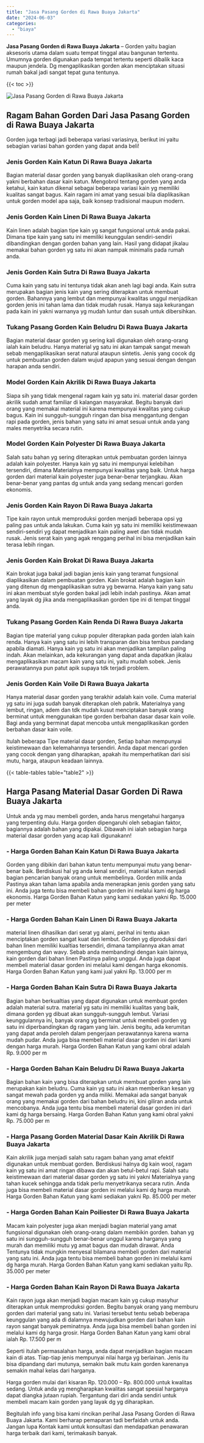 ```yaml
---
title: "Jasa Pasang Gorden di Rawa Buaya Jakarta"
date: "2024-06-03"
categories: 
  - "biaya"
---
```


**Jasa Pasang Gorden di Rawa Buaya Jakarta** – Gorden yaitu bagian aksesoris utama dalam suatu tempat tinggal atau bangunan tertentu. Umumnya gorden digunakan pada tempat tertentu seperti dibalik kaca maupun jendela. Dg mengaplikasikan gorden akan menciptakan situasi rumah bakal jadi sangat tepat guna tentunya.

{{< toc >}}

![Jasa Pasang Gorden di Rawa Buaya Jakarta](/images/pasang-gorden-murah07.png)

## Ragam Bahan Gorden Dari Jasa Pasang Gorden di Rawa Buaya Jakarta

Gorden juga terbagi jadi beberapa variasi variasinya, berikut ini yaitu sebagian variasi bahan gorden yang dapat anda beli!

### Jenis Gorden Kain Katun Di Rawa Buaya Jakarta

Bagian material dasar gorden yang banyak diaplikasikan oleh orang-orang yakni berbahan dasar kain katun. Mengobrol tentang gorden yang anda ketahui, kain katun dikenal sebagai beberapa variasi kain yg memiliki kualitas sangat bagus. Kain ragam ini amat yang sesuai bila diaplikasikan untuk gorden model apa saja, baik konsep tradisional maupun modern.

### Jenis Gorden Kain Linen Di Rawa Buaya Jakarta

Kain linen adalah bagian tipe kain yg sangat fungsional untuk anda pakai. Dimana tipe kain yang satu ini memiliki keunggulan sendiri-sendiri dibandingkan dengan gorden bahan yang lain. Hasil yang didapat jikalau memakai bahan gorden yg satu ini akan nampak minimalis pada rumah anda.

### Jenis Gorden Kain Sutra Di Rawa Buaya Jakarta

Cuma kain yang satu ini tentunya tidak akan aneh lagi bagi anda. Kain sutra merupakan bagian jenis kain yang sering diterapkan untuk membuat gorden. Bahannya yang lembut dan mempunyai kwalitas unggul menjadikan gorden jenis ini tahan lama dan tidak mudah rusak. Hanya saja kekurangan pada kain ini yakni warnanya yg mudah luntur dan susah untuk dibersihkan.

### Tukang Pasang Gorden Kain Beludru Di Rawa Buaya Jakarta

Bagian material dasar gorden yg sering kali digunakan oleh orang-orang ialah kain beludru. Hanya material yg satu ini akan tampak sangat mewah sebab mengaplikasikan serat natural ataupun sintetis. Jenis yang cocok dg untuk pembuatan gorden dalam wujud apapun yang sesuai dengan dengan harapan anda sendiri.

### Model Gorden Kain Akrilik Di Rawa Buaya Jakarta

Siapa sih yang tidak mengenal ragam kain yg satu ini. material dasar gorden akrilik sudah amat familiar di kalangan masyarakat. Begitu banyak dari orang yang memakai material ini karena mempunyai kwalitas yang cukup bagus. Kain ini sungguh-sungguh ringan dan bisa menggantung dengan rapi pada gorden, jenis bahan yang satu ini amat sesuai untuk anda yang males menyetrika secara rutin.

### Model Gorden Kain Polyester Di Rawa Buaya Jakarta

Salah satu bahan yg sering diterapkan untuk pembuatan gorden lainnya adalah kain polyester. Hanya kain yg satu ini mempunyai kelebihan tersendiri, dimana Materialnya mempunyai kwalitas yang baik. Untuk harga gorden dari material kain polyester juga benar-benar terjangkau. Akan benar-benar yang pantas dg untuk anda yang sedang mencari gorden ekonomis.

### Jenis Gorden Kain Rayon Di Rawa Buaya Jakarta

Tipe kain rayon untuk memproduksi gorden menjadi beberapa opsi yg paling pas untuk anda lakukan. Cuma kain yg satu ini memiliki keistimewaan sendiri-sendiri yg dapat menjadikan kain paling awet dan tidak mudah rusak. Jenis serat kain yang agak renggang perihal ini bisa menjadikan kain terasa lebih ringan.

### Jenis Gorden Kain Brokat Di Rawa Buaya Jakarta

Kain brokat juga bakal jadi bagian jenis kain yang teramat fungsional diaplikasikan dalam pembuatan gorden. Kain brokat adalah bagian kain yang ditenun dg mengaplikasikan sutra yg bewarna. Hanya kain yang satu ini akan membuat style gorden bakal jadi lebih indah pastinya. Akan amat yang layak dg jika anda mengaplikasikan gorden tipe ini di tempat tinggal anda.

### Tukang Pasang Gorden Kain Renda Di Rawa Buaya Jakarta

Bagian tipe material yang cukup populer diterapkan pada gorden ialah kain renda. Hanya kain yang satu ini lebih transparan dan bisa tembus pandang apabila diamati. Hanya kain yg satu ini akan menjadikan tampilan paling indah. Akan melainkan, ada kekurangan yang dapat anda dapatkan jikalau mengaplikasikan macam kain yang satu ini, yaitu mudah sobek. Jenis perawatannya pun patut apik supaya tdk terjadi problem.

### Jenis Gorden Kain Voile Di Rawa Buaya Jakarta

Hanya material dasar gorden yang terakhir adalah kain voile. Cuma material yg satu ini juga sudah banyak diterapkan oleh pabrik. Materialnya yang lembut, ringan, adem dan tdk mudah kusut menciptakan banyak orang berminat untuk menggunakan tipe gorden berbahan dasar dasar kain voile. Bagi anda yang berminat dapat mencoba untuk mengaplikasikan gorden berbahan dasar kain voile.

Itulah beberapa Tipe material dasar gorden, Setiap bahan mempunyai keistimewaan dan kelemahannya tersendiri. Anda dapat mencari gorden yang cocok dengan yang diharapkan, apakah itu memperhatikan dari sisi mutu, harga, ataupun keadaan lainnya.

{{< table-tables table="table2" >}}

## Harga Pasang Material Dasar Gorden Di Rawa Buaya Jakarta

Untuk anda yg mau membeli gorden, anda harus mengetahui harganya yang terpenting dulu. Harga gorden dipengaruhi oleh sebagian faktor, bagiannya adalah bahan yang dipakai. Dibawah ini ialah sebagian harga material dasar gorden yang acap kali digunakann!

### \- Harga Gorden Bahan Kain Katun Di Rawa Buaya Jakarta

Gorden yang dibikin dari bahan katun tentu mempunyai mutu yang benar-benar baik. Berdiskusi hal yg anda kenal sendiri, material katun menjadi bagian pencarian banyak orang untuk membelinya. Gorden milik anda Pastinya akan tahan lama apabila anda menerapkan jenis gorden yang satu ini. Anda juga tentu bisa membeli bahan gorden ini melalui kami dg harga ekonomis. Harga Gorden Bahan Katun yang kami sediakan yakni Rp. 15.000 per meter

### \- Harga Gorden Bahan Kain Linen Di Rawa Buaya Jakarta

material linen dihasilkan dari serat yg alami, perihal ini tentu akan menciptakan gorden sangat kuat dan lembut. Gorden yg diproduksi dari bahan linen memiliki kualtias tersendiri, dimana tampilannya akan amat mengembung dan wavy. Sebab anda membandingi dengan kain lainnya, kain gorden dari bahan linen Pastinya paling unggul. Anda juga dapat membeli material dasar gorden ini melalui kami dengan harga ekonomis. Harga Gorden Bahan Katun yang kami jual yakni Rp. 13.000 per m

### \- Harga Gorden Bahan Kain Sutra Di Rawa Buaya Jakarta

Bagian bahan berkualtias yang dapat digunakan untuk membuat gorden adalah material sutra. material yg satu ini memiliki kualitas yang baik, dimana gorden yg dibuat akan sungguh-sungguh lembut. Variasi keunggulannya ini, banyak orang yg berminat untuk membeli gorden yg satu ini diperbandingkan dg ragam yang lain. Jenis begitu, ada kerumitan yang dapat anda peroleh dalam pengerjaan perawatannya karena warna mudah pudar. Anda juga bisa membeli material dasar gorden ini dari kami dengan harga murah. Harga Gorden Bahan Katun yang kami obral adalah Rp. 9.000 per m

### \- Harga Gorden Bahan Kain Beludru Di Rawa Buaya Jakarta

Bagian bahan kain yang bisa diterapkan untuk membuat gorden yang lain merupakan kain beludru. Cuma kain yg satu ini akan memberikan kesan yg sangat mewah pada gorden yg anda miliki. Memakai ada sangat banyak orang yang memakai gorden dari bahan beludru ini, kini giliran anda untuk mencobanya. Anda juga tentu bisa membeli material dasar gorden ini dari kami dg harga bersaing. Harga Gorden Bahan Katun yang kami obral yakni Rp. 75.000 per m

### \- Harga Pasang Gorden Material Dasar Kain Akrilik Di Rawa Buaya Jakarta

Kain akrilik juga menjadi salah satu ragam bahan yang amat efektif digunakan untuk membuat gorden. Berdiskusi halnya dg kain wool, ragam kain yg satu ini amat ringan dibawa dan akan betul-betul rapi. Salah satu keistimewaan dari material dasar gorden yg satu ini yakni Materialnya yang tahan kucek sehingga anda tidak perlu menyetrikanya secara rutin. Anda juga bisa membeli material dasar gorden ini melalui kami dg harga murah. Harga Gorden Bahan Katun yang kami sediakan yakni Rp. 85.000 per meter

### \- Harga Gorden Bahan Kain Poiliester Di Rawa Buaya Jakarta

Macam kain polyester juga akan menjadi bagian material yang amat fungsional digunakan oleh orang-orang dalam membikin gorden. bahan yg satu ini sungguh-sungguh benar-benar unggul karena harganya yang murah dan memiliki mutu yg amat bagus dan mudah dirawat. Anda Tentunya tidak mungkin menyesal bilamana membeli gorden dari material yang satu ini. Anda juga tentu bisa membeli bahan gorden ini melalui kami dg harga murah. Harga Gorden Bahan Katun yang kami sediakan yaitu Rp. 35.000 per meter

### \- Harga Gorden Bahan Kain Rayon Di Rawa Buaya Jakarta

Kain rayon juga akan menjadi bagian macam kain yg cukup masyhur diterapkan untuk memproduksi gorden. Begitu banyak orang yang memburu gorden dari material yang satu ini. Variasi tersebut tentu sebab beberapa keunggulan yang ada di dalamnya mewujudkan gorden dari bahan kain rayon sangat banyak peminatnya. Anda juga bisa membeli bahan gorden ini melalui kami dg harga grosir. Harga Gorden Bahan Katun yang kami obral ialah Rp. 17.500 per m

Seperti itulah permasalahan harga, anda dapat menjadikan bagian macam kain di atas. Tiap-tiap jenis mempunyai nilai harga yg berlainan. Jenis itu bisa dipandang dari mutunya, semakin baik mutu kain gorden karenanya semakin mahal kelas dari harganya.

Harga gorden mulai dari kisaran Rp. 120.000 – Rp. 800.000 untuk kwalitas sedang. Untuk anda yg mengharapkan kwalitas sangat spesial harganya dapat diangka jutaan rupiah. Tergantung dari diri anda sendiri untuk membeli macam kain gorden yang layak dg yg diharapkan.

Begitulah info yang bisa kami rincikan perihal Jasa Pasang Gorden di Rawa Buaya Jakarta. Kami berharap pemaparan tadi berfaidah untuk anda. Jangan lupa Kontak kami untuk konsultasi dan mendapatkan penawaran harga terbaik dari kami, terimakasih banyak.
